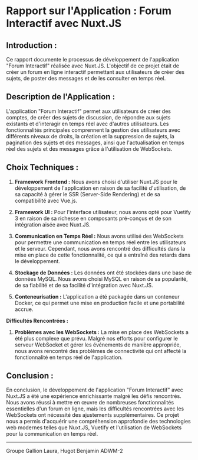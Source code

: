 # **Rapport sur l'Application : Forum Interactif avec Nuxt.JS**

 ## **Introduction :**

Ce rapport documente le processus de développement de l'application "Forum Interactif" réalisée avec Nuxt.JS. L'objectif de ce projet était de créer un forum en ligne interactif permettant aux utilisateurs de créer des sujets, de poster des messages et de les consulter en temps réel.

## **Description de l'Application :**

L'application "Forum Interactif" permet aux utilisateurs de créer des comptes, de créer des sujets de discussion, de répondre aux sujets existants et d'interagir en temps réel avec d'autres utilisateurs. Les fonctionnalités principales comprennent la gestion des utilisateurs avec différents niveaux de droits, la création et la suppression de sujets, la pagination des sujets et des messages, ainsi que l'actualisation en temps réel des sujets et des messages grâce à l'utilisation de WebSockets.

## **Choix Techniques :**

1. **Framework Frontend :** Nous avons choisi d'utiliser Nuxt.JS pour le développement de l'application en raison de sa facilité d'utilisation, de sa capacité à gérer le SSR (Server-Side Rendering) et de sa compatibilité avec Vue.js.

2. **Framework UI :** Pour l'interface utilisateur, nous avons opté pour Vuetify 3 en raison de sa richesse en composants pré-conçus et de son intégration aisée avec Nuxt.JS.

3. **Communication en Temps Réel :** Nous avons utilisé des WebSockets pour permettre une communication en temps réel entre les utilisateurs et le serveur. Cependant, nous avons rencontré des difficultés dans la mise en place de cette fonctionnalité, ce qui a entraîné des retards dans le développement.

4. **Stockage de Données :** Les données ont été stockées dans une base de données MySQL. Nous avons choisi MySQL en raison de sa popularité, de sa fiabilité et de sa facilité d'intégration avec Nuxt.JS.

5. **Conteneurisation :** L'application a été packagée dans un conteneur Docker, ce qui permet une mise en production facile et une portabilité accrue.

**Difficultés Rencontrées :**

1. **Problèmes avec les WebSockets :** La mise en place des WebSockets a été plus complexe que prévu. Malgré nos efforts pour configurer le serveur WebSocket et gérer les événements de manière appropriée, nous avons rencontré des problèmes de connectivité qui ont affecté la fonctionnalité en temps réel de l'application.

## **Conclusion :**

En conclusion, le développement de l'application "Forum Interactif" avec Nuxt.JS a été une expérience enrichissante malgré les défis rencontrés. Nous avons réussi à mettre en œuvre de nombreuses fonctionnalités essentielles d'un forum en ligne, mais les difficultés rencontrées avec les WebSockets ont nécessité des ajustements supplémentaires. Ce projet nous a permis d'acquérir une compréhension approfondie des technologies web modernes telles que Nuxt.JS, Vuetify et l'utilisation de WebSockets pour la communication en temps réel.

---

Groupe Gallion Laura, Hugot Benjamin ADWM-2

